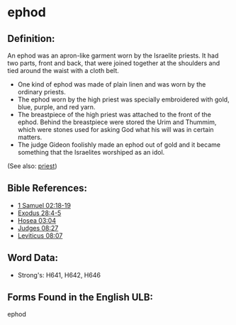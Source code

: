 # ephod

## Definition:

An ephod was an apron-like garment worn by the Israelite priests. It had two parts, front and back, that were joined together at the shoulders and tied around the waist with a cloth belt.

* One kind of ephod was made of plain linen and was worn by the ordinary priests.
* The ephod worn by the high priest was specially embroidered with gold, blue, purple, and red yarn.
* The breastpiece of the high priest was attached to the front of the ephod. Behind the breastpiece were stored the Urim and Thummim, which were stones used for asking God what his will was in certain matters.
* The judge Gideon foolishly made an ephod out of gold and it became something that the Israelites worshiped as an idol.

(See also: [priest](../kt/priest.md))

## Bible References:

* [1 Samuel 02:18-19](rc://en/tn/help/1sa/02/18)
* [Exodus 28:4-5](rc://en/tn/help/exo/28/04)
* [Hosea 03:04](rc://en/tn/help/hos/03/04)
* [Judges 08:27](rc://en/tn/help/jdg/08/27)
* [Leviticus 08:07](rc://en/tn/help/lev/08/07)

## Word Data:

* Strong's: H641, H642, H646

## Forms Found in the English ULB:

ephod

